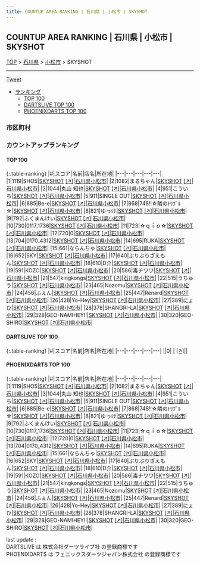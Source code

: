```yaml
---
title: COUNTUP AREA RANKING | 石川県 | 小松市 | SKYSHOT
---
```

## COUNTUP AREA RANKING | 石川県 | 小松市 | SKYSHOT

[TOP](/darts/rank/) > [石川県](/darts/rank/石川県/) > [小松市](/darts/rank/石川県/小松市/) > SKYSHOT

___

<a href="https://twitter.com/share?ref_src=twsrc%5Etfw" data-text="COUNTUP AREA RANKING | 石川県小松市SKYSHOT" class="twitter-share-button" data-hashtags="DARTSLIVE,PHOENIXDARTS,darts,ダーツ" data-show-count="false">Tweet</a>

* [ランキング](#カウントアップランキング)
    * [TOP 100](#top-100)
    * [DARTSLIVE TOP 100](#dartslive-top-100)
    * [PHOENIXDARTS TOP 100](#phoenixdarts-top-100)

### 市区町村

<ul>

</ul>

### カウントアップランキング

#### TOP 100



{:.table-ranking}
|#|スコア|名前|店名|所在地|
|---|---|---|---|---|
|1|1119|<span class="rank-name-pd">SHO5</span>|<a href="/darts/rank/shops/79903.html">SKYSHOT</a> <a href="https://vs.phoenixdarts.com/jp/shop/shopDetailInfo/s_79903?s_seq=79903">[↗]</a>|<a href="/darts/rank/石川県/小松市">石川県小松市</a>|
|2|1082|<span class="rank-name-pd">まるちゃん</span>|<a href="/darts/rank/shops/79903.html">SKYSHOT</a> <a href="https://vs.phoenixdarts.com/jp/shop/shopDetailInfo/s_79903?s_seq=79903">[↗]</a>|<a href="/darts/rank/石川県/小松市">石川県小松市</a>|
|3|1044|<span class="rank-name-pd"><span class="pro-icon-pd"></span>丸山 知也</span>|<a href="/darts/rank/shops/79903.html">SKYSHOT</a> <a href="https://vs.phoenixdarts.com/jp/shop/shopDetailInfo/s_79903?s_seq=79903">[↗]</a>|<a href="/darts/rank/石川県/小松市">石川県小松市</a>|
|4|951|<span class="rank-name-pd">こういち</span>|<a href="/darts/rank/shops/79903.html">SKYSHOT</a> <a href="https://vs.phoenixdarts.com/jp/shop/shopDetailInfo/s_79903?s_seq=79903">[↗]</a>|<a href="/darts/rank/石川県/小松市">石川県小松市</a>|
|5|911|<span class="rank-name-pd">SINGLE OUT</span>|<a href="/darts/rank/shops/79903.html">SKYSHOT</a> <a href="https://vs.phoenixdarts.com/jp/shop/shopDetailInfo/s_79903?s_seq=79903">[↗]</a>|<a href="/darts/rank/石川県/小松市">石川県小松市</a>|
|6|885|<span class="rank-name-pd">Be-e</span>|<a href="/darts/rank/shops/79903.html">SKYSHOT</a> <a href="https://vs.phoenixdarts.com/jp/shop/shopDetailInfo/s_79903?s_seq=79903">[↗]</a>|<a href="/darts/rank/石川県/小松市">石川県小松市</a>|
|7|868|<span class="rank-name-pd">748!!☆隣のﾄﾘﾌﾟﾙ☆</span>|<a href="/darts/rank/shops/79903.html">SKYSHOT</a> <a href="https://vs.phoenixdarts.com/jp/shop/shopDetailInfo/s_79903?s_seq=79903">[↗]</a>|<a href="/darts/rank/石川県/小松市">石川県小松市</a>|
|8|821|<span class="rank-name-pd">ゆっけ</span>|<a href="/darts/rank/shops/79903.html">SKYSHOT</a> <a href="https://vs.phoenixdarts.com/jp/shop/shopDetailInfo/s_79903?s_seq=79903">[↗]</a>|<a href="/darts/rank/石川県/小松市">石川県小松市</a>|
|9|792|<span class="rank-name-pd">ふくまんけい</span>|<a href="/darts/rank/shops/79903.html">SKYSHOT</a> <a href="https://vs.phoenixdarts.com/jp/shop/shopDetailInfo/s_79903?s_seq=79903">[↗]</a>|<a href="/darts/rank/石川県/小松市">石川県小松市</a>|
|10|730|<span class="rank-name-pd">0117_1736</span>|<a href="/darts/rank/shops/79903.html">SKYSHOT</a> <a href="https://vs.phoenixdarts.com/jp/shop/shopDetailInfo/s_79903?s_seq=79903">[↗]</a>|<a href="/darts/rank/石川県/小松市">石川県小松市</a>|
|11|723|<span class="rank-name-pd">☆ｑｉｏ☆</span>|<a href="/darts/rank/shops/79903.html">SKYSHOT</a> <a href="https://vs.phoenixdarts.com/jp/shop/shopDetailInfo/s_79903?s_seq=79903">[↗]</a>|<a href="/darts/rank/石川県/小松市">石川県小松市</a>|
|12|720|<span class="rank-name-pd">0</span>|<a href="/darts/rank/shops/79903.html">SKYSHOT</a> <a href="https://vs.phoenixdarts.com/jp/shop/shopDetailInfo/s_79903?s_seq=79903">[↗]</a>|<a href="/darts/rank/石川県/小松市">石川県小松市</a>|
|13|704|<span class="rank-name-pd">0170_4312</span>|<a href="/darts/rank/shops/79903.html">SKYSHOT</a> <a href="https://vs.phoenixdarts.com/jp/shop/shopDetailInfo/s_79903?s_seq=79903">[↗]</a>|<a href="/darts/rank/石川県/小松市">石川県小松市</a>|
|14|695|<span class="rank-name-pd">RUKA</span>|<a href="/darts/rank/shops/79903.html">SKYSHOT</a> <a href="https://vs.phoenixdarts.com/jp/shop/shopDetailInfo/s_79903?s_seq=79903">[↗]</a>|<a href="/darts/rank/石川県/小松市">石川県小松市</a>|
|15|661|<span class="rank-name-pd">ならんちゃ</span>|<a href="/darts/rank/shops/79903.html">SKYSHOT</a> <a href="https://vs.phoenixdarts.com/jp/shop/shopDetailInfo/s_79903?s_seq=79903">[↗]</a>|<a href="/darts/rank/石川県/小松市">石川県小松市</a>|
|16|652|<span class="rank-name-pd">SKY</span>|<a href="/darts/rank/shops/79903.html">SKYSHOT</a> <a href="https://vs.phoenixdarts.com/jp/shop/shopDetailInfo/s_79903?s_seq=79903">[↗]</a>|<a href="/darts/rank/石川県/小松市">石川県小松市</a>|
|17|640|<span class="rank-name-pd">ぶりぶりざえもん</span>|<a href="/darts/rank/shops/79903.html">SKYSHOT</a> <a href="https://vs.phoenixdarts.com/jp/shop/shopDetailInfo/s_79903?s_seq=79903">[↗]</a>|<a href="/darts/rank/石川県/小松市">石川県小松市</a>|
|18|610|<span class="rank-name-pd">D介</span>|<a href="/darts/rank/shops/79903.html">SKYSHOT</a> <a href="https://vs.phoenixdarts.com/jp/shop/shopDetailInfo/s_79903?s_seq=79903">[↗]</a>|<a href="/darts/rank/石川県/小松市">石川県小松市</a>|
|19|591|<span class="rank-name-pd">KOZO</span>|<a href="/darts/rank/shops/79903.html">SKYSHOT</a> <a href="https://vs.phoenixdarts.com/jp/shop/shopDetailInfo/s_79903?s_seq=79903">[↗]</a>|<a href="/darts/rank/石川県/小松市">石川県小松市</a>|
|20|586|<span class="rank-name-pd">毒チワワ</span>|<a href="/darts/rank/shops/79903.html">SKYSHOT</a> <a href="https://vs.phoenixdarts.com/jp/shop/shopDetailInfo/s_79903?s_seq=79903">[↗]</a>|<a href="/darts/rank/石川県/小松市">石川県小松市</a>|
|21|547|<span class="rank-name-pd">kingkongs</span>|<a href="/darts/rank/shops/79903.html">SKYSHOT</a> <a href="https://vs.phoenixdarts.com/jp/shop/shopDetailInfo/s_79903?s_seq=79903">[↗]</a>|<a href="/darts/rank/石川県/小松市">石川県小松市</a>|
|22|515|<span class="rank-name-pd">うちゅう</span>|<a href="/darts/rank/shops/79903.html">SKYSHOT</a> <a href="https://vs.phoenixdarts.com/jp/shop/shopDetailInfo/s_79903?s_seq=79903">[↗]</a>|<a href="/darts/rank/石川県/小松市">石川県小松市</a>|
|23|465|<span class="rank-name-pd">Nozomu</span>|<a href="/darts/rank/shops/79903.html">SKYSHOT</a> <a href="https://vs.phoenixdarts.com/jp/shop/shopDetailInfo/s_79903?s_seq=79903">[↗]</a>|<a href="/darts/rank/石川県/小松市">石川県小松市</a>|
|24|456|<span class="rank-name-pd">ふぇん</span>|<a href="/darts/rank/shops/79903.html">SKYSHOT</a> <a href="https://vs.phoenixdarts.com/jp/shop/shopDetailInfo/s_79903?s_seq=79903">[↗]</a>|<a href="/darts/rank/石川県/小松市">石川県小松市</a>|
|25|447|<span class="rank-name-pd">Renard</span>|<a href="/darts/rank/shops/79903.html">SKYSHOT</a> <a href="https://vs.phoenixdarts.com/jp/shop/shopDetailInfo/s_79903?s_seq=79903">[↗]</a>|<a href="/darts/rank/石川県/小松市">石川県小松市</a>|
|26|428|<span class="rank-name-pd">Yo-Hey</span>|<a href="/darts/rank/shops/79903.html">SKYSHOT</a> <a href="https://vs.phoenixdarts.com/jp/shop/shopDetailInfo/s_79903?s_seq=79903">[↗]</a>|<a href="/darts/rank/石川県/小松市">石川県小松市</a>|
|27|389|<span class="rank-name-pd">にょひ</span>|<a href="/darts/rank/shops/79903.html">SKYSHOT</a> <a href="https://vs.phoenixdarts.com/jp/shop/shopDetailInfo/s_79903?s_seq=79903">[↗]</a>|<a href="/darts/rank/石川県/小松市">石川県小松市</a>|
|28|378|<span class="rank-name-pd">SHANGRI-LA</span>|<a href="/darts/rank/shops/79903.html">SKYSHOT</a> <a href="https://vs.phoenixdarts.com/jp/shop/shopDetailInfo/s_79903?s_seq=79903">[↗]</a>|<a href="/darts/rank/石川県/小松市">石川県小松市</a>|
|29|328|<span class="rank-name-pd">GEO-NAMIHEY!!</span>|<a href="/darts/rank/shops/79903.html">SKYSHOT</a> <a href="https://vs.phoenixdarts.com/jp/shop/shopDetailInfo/s_79903?s_seq=79903">[↗]</a>|<a href="/darts/rank/石川県/小松市">石川県小松市</a>|
|30|320|<span class="rank-name-pd">GEO-SHIRO</span>|<a href="/darts/rank/shops/79903.html">SKYSHOT</a> <a href="https://vs.phoenixdarts.com/jp/shop/shopDetailInfo/s_79903?s_seq=79903">[↗]</a>|<a href="/darts/rank/石川県/小松市">石川県小松市</a>|


#### DARTSLIVE TOP 100



{:.table-ranking}
|#|スコア|名前|店名|所在地|
|---|---|---|---|---|
||0|<span class="rank-name-dl"> </span>|<a href="/darts/rank/shops/.html"></a> <a href="">[↗]</a>|<a href="/darts/rank//"></a>|


#### PHOENIXDARTS TOP 100



{:.table-ranking}
|#|スコア|名前|店名|所在地|
|---|---|---|---|---|
|1|1119|<span class="rank-name-pd">SHO5</span>|<a href="/darts/rank/shops/79903.html">SKYSHOT</a> <a href="https://vs.phoenixdarts.com/jp/shop/shopDetailInfo/s_79903?s_seq=79903">[↗]</a>|<a href="/darts/rank/石川県/小松市">石川県小松市</a>|
|2|1082|<span class="rank-name-pd">まるちゃん</span>|<a href="/darts/rank/shops/79903.html">SKYSHOT</a> <a href="https://vs.phoenixdarts.com/jp/shop/shopDetailInfo/s_79903?s_seq=79903">[↗]</a>|<a href="/darts/rank/石川県/小松市">石川県小松市</a>|
|3|1044|<span class="rank-name-pd"><span class="pro-icon-pd"></span>丸山 知也</span>|<a href="/darts/rank/shops/79903.html">SKYSHOT</a> <a href="https://vs.phoenixdarts.com/jp/shop/shopDetailInfo/s_79903?s_seq=79903">[↗]</a>|<a href="/darts/rank/石川県/小松市">石川県小松市</a>|
|4|951|<span class="rank-name-pd">こういち</span>|<a href="/darts/rank/shops/79903.html">SKYSHOT</a> <a href="https://vs.phoenixdarts.com/jp/shop/shopDetailInfo/s_79903?s_seq=79903">[↗]</a>|<a href="/darts/rank/石川県/小松市">石川県小松市</a>|
|5|911|<span class="rank-name-pd">SINGLE OUT</span>|<a href="/darts/rank/shops/79903.html">SKYSHOT</a> <a href="https://vs.phoenixdarts.com/jp/shop/shopDetailInfo/s_79903?s_seq=79903">[↗]</a>|<a href="/darts/rank/石川県/小松市">石川県小松市</a>|
|6|885|<span class="rank-name-pd">Be-e</span>|<a href="/darts/rank/shops/79903.html">SKYSHOT</a> <a href="https://vs.phoenixdarts.com/jp/shop/shopDetailInfo/s_79903?s_seq=79903">[↗]</a>|<a href="/darts/rank/石川県/小松市">石川県小松市</a>|
|7|868|<span class="rank-name-pd">748!!☆隣のﾄﾘﾌﾟﾙ☆</span>|<a href="/darts/rank/shops/79903.html">SKYSHOT</a> <a href="https://vs.phoenixdarts.com/jp/shop/shopDetailInfo/s_79903?s_seq=79903">[↗]</a>|<a href="/darts/rank/石川県/小松市">石川県小松市</a>|
|8|821|<span class="rank-name-pd">ゆっけ</span>|<a href="/darts/rank/shops/79903.html">SKYSHOT</a> <a href="https://vs.phoenixdarts.com/jp/shop/shopDetailInfo/s_79903?s_seq=79903">[↗]</a>|<a href="/darts/rank/石川県/小松市">石川県小松市</a>|
|9|792|<span class="rank-name-pd">ふくまんけい</span>|<a href="/darts/rank/shops/79903.html">SKYSHOT</a> <a href="https://vs.phoenixdarts.com/jp/shop/shopDetailInfo/s_79903?s_seq=79903">[↗]</a>|<a href="/darts/rank/石川県/小松市">石川県小松市</a>|
|10|730|<span class="rank-name-pd">0117_1736</span>|<a href="/darts/rank/shops/79903.html">SKYSHOT</a> <a href="https://vs.phoenixdarts.com/jp/shop/shopDetailInfo/s_79903?s_seq=79903">[↗]</a>|<a href="/darts/rank/石川県/小松市">石川県小松市</a>|
|11|723|<span class="rank-name-pd">☆ｑｉｏ☆</span>|<a href="/darts/rank/shops/79903.html">SKYSHOT</a> <a href="https://vs.phoenixdarts.com/jp/shop/shopDetailInfo/s_79903?s_seq=79903">[↗]</a>|<a href="/darts/rank/石川県/小松市">石川県小松市</a>|
|12|720|<span class="rank-name-pd">0</span>|<a href="/darts/rank/shops/79903.html">SKYSHOT</a> <a href="https://vs.phoenixdarts.com/jp/shop/shopDetailInfo/s_79903?s_seq=79903">[↗]</a>|<a href="/darts/rank/石川県/小松市">石川県小松市</a>|
|13|704|<span class="rank-name-pd">0170_4312</span>|<a href="/darts/rank/shops/79903.html">SKYSHOT</a> <a href="https://vs.phoenixdarts.com/jp/shop/shopDetailInfo/s_79903?s_seq=79903">[↗]</a>|<a href="/darts/rank/石川県/小松市">石川県小松市</a>|
|14|695|<span class="rank-name-pd">RUKA</span>|<a href="/darts/rank/shops/79903.html">SKYSHOT</a> <a href="https://vs.phoenixdarts.com/jp/shop/shopDetailInfo/s_79903?s_seq=79903">[↗]</a>|<a href="/darts/rank/石川県/小松市">石川県小松市</a>|
|15|661|<span class="rank-name-pd">ならんちゃ</span>|<a href="/darts/rank/shops/79903.html">SKYSHOT</a> <a href="https://vs.phoenixdarts.com/jp/shop/shopDetailInfo/s_79903?s_seq=79903">[↗]</a>|<a href="/darts/rank/石川県/小松市">石川県小松市</a>|
|16|652|<span class="rank-name-pd">SKY</span>|<a href="/darts/rank/shops/79903.html">SKYSHOT</a> <a href="https://vs.phoenixdarts.com/jp/shop/shopDetailInfo/s_79903?s_seq=79903">[↗]</a>|<a href="/darts/rank/石川県/小松市">石川県小松市</a>|
|17|640|<span class="rank-name-pd">ぶりぶりざえもん</span>|<a href="/darts/rank/shops/79903.html">SKYSHOT</a> <a href="https://vs.phoenixdarts.com/jp/shop/shopDetailInfo/s_79903?s_seq=79903">[↗]</a>|<a href="/darts/rank/石川県/小松市">石川県小松市</a>|
|18|610|<span class="rank-name-pd">D介</span>|<a href="/darts/rank/shops/79903.html">SKYSHOT</a> <a href="https://vs.phoenixdarts.com/jp/shop/shopDetailInfo/s_79903?s_seq=79903">[↗]</a>|<a href="/darts/rank/石川県/小松市">石川県小松市</a>|
|19|591|<span class="rank-name-pd">KOZO</span>|<a href="/darts/rank/shops/79903.html">SKYSHOT</a> <a href="https://vs.phoenixdarts.com/jp/shop/shopDetailInfo/s_79903?s_seq=79903">[↗]</a>|<a href="/darts/rank/石川県/小松市">石川県小松市</a>|
|20|586|<span class="rank-name-pd">毒チワワ</span>|<a href="/darts/rank/shops/79903.html">SKYSHOT</a> <a href="https://vs.phoenixdarts.com/jp/shop/shopDetailInfo/s_79903?s_seq=79903">[↗]</a>|<a href="/darts/rank/石川県/小松市">石川県小松市</a>|
|21|547|<span class="rank-name-pd">kingkongs</span>|<a href="/darts/rank/shops/79903.html">SKYSHOT</a> <a href="https://vs.phoenixdarts.com/jp/shop/shopDetailInfo/s_79903?s_seq=79903">[↗]</a>|<a href="/darts/rank/石川県/小松市">石川県小松市</a>|
|22|515|<span class="rank-name-pd">うちゅう</span>|<a href="/darts/rank/shops/79903.html">SKYSHOT</a> <a href="https://vs.phoenixdarts.com/jp/shop/shopDetailInfo/s_79903?s_seq=79903">[↗]</a>|<a href="/darts/rank/石川県/小松市">石川県小松市</a>|
|23|465|<span class="rank-name-pd">Nozomu</span>|<a href="/darts/rank/shops/79903.html">SKYSHOT</a> <a href="https://vs.phoenixdarts.com/jp/shop/shopDetailInfo/s_79903?s_seq=79903">[↗]</a>|<a href="/darts/rank/石川県/小松市">石川県小松市</a>|
|24|456|<span class="rank-name-pd">ふぇん</span>|<a href="/darts/rank/shops/79903.html">SKYSHOT</a> <a href="https://vs.phoenixdarts.com/jp/shop/shopDetailInfo/s_79903?s_seq=79903">[↗]</a>|<a href="/darts/rank/石川県/小松市">石川県小松市</a>|
|25|447|<span class="rank-name-pd">Renard</span>|<a href="/darts/rank/shops/79903.html">SKYSHOT</a> <a href="https://vs.phoenixdarts.com/jp/shop/shopDetailInfo/s_79903?s_seq=79903">[↗]</a>|<a href="/darts/rank/石川県/小松市">石川県小松市</a>|
|26|428|<span class="rank-name-pd">Yo-Hey</span>|<a href="/darts/rank/shops/79903.html">SKYSHOT</a> <a href="https://vs.phoenixdarts.com/jp/shop/shopDetailInfo/s_79903?s_seq=79903">[↗]</a>|<a href="/darts/rank/石川県/小松市">石川県小松市</a>|
|27|389|<span class="rank-name-pd">にょひ</span>|<a href="/darts/rank/shops/79903.html">SKYSHOT</a> <a href="https://vs.phoenixdarts.com/jp/shop/shopDetailInfo/s_79903?s_seq=79903">[↗]</a>|<a href="/darts/rank/石川県/小松市">石川県小松市</a>|
|28|378|<span class="rank-name-pd">SHANGRI-LA</span>|<a href="/darts/rank/shops/79903.html">SKYSHOT</a> <a href="https://vs.phoenixdarts.com/jp/shop/shopDetailInfo/s_79903?s_seq=79903">[↗]</a>|<a href="/darts/rank/石川県/小松市">石川県小松市</a>|
|29|328|<span class="rank-name-pd">GEO-NAMIHEY!!</span>|<a href="/darts/rank/shops/79903.html">SKYSHOT</a> <a href="https://vs.phoenixdarts.com/jp/shop/shopDetailInfo/s_79903?s_seq=79903">[↗]</a>|<a href="/darts/rank/石川県/小松市">石川県小松市</a>|
|30|320|<span class="rank-name-pd">GEO-SHIRO</span>|<a href="/darts/rank/shops/79903.html">SKYSHOT</a> <a href="https://vs.phoenixdarts.com/jp/shop/shopDetailInfo/s_79903?s_seq=79903">[↗]</a>|<a href="/darts/rank/石川県/小松市">石川県小松市</a>|


<div class="footer border-top border-gray-light mt-5 pt-3 text-right text-gray">
    last update : <span style="font-weight: italic" id="foot_last_modified"></span><br />
    DARTSLIVE は 株式会社ダーツライブ社 の登録商標です<br />
    PHOENIXDARTS は フェニックスダーツジャパン株式会社 の登録商標です<br />
</div>

<script src="https://cdnjs.cloudflare.com/ajax/libs/jquery.tablesorter/2.31.3/js/jquery.tablesorter.min.js" integrity="sha512-qzgd5cYSZcosqpzpn7zF2ZId8f/8CHmFKZ8j7mU4OUXTNRd5g+ZHBPsgKEwoqxCtdQvExE5LprwwPAgoicguNg==" crossorigin="anonymous" referrerpolicy="no-referrer"></script>
<link rel="stylesheet" href="https://cdnjs.cloudflare.com/ajax/libs/jquery.tablesorter/2.31.3/css/theme.default.min.css" integrity="sha512-wghhOJkjQX0Lh3NSWvNKeZ0ZpNn+SPVXX1Qyc9OCaogADktxrBiBdKGDoqVUOyhStvMBmJQ8ZdMHiR3wuEq8+w==" crossorigin="anonymous" referrerpolicy="no-referrer" />
<script>
$(function() {
    $(".table-ranking").tablesorter({sortList:[[0, 0]]});
    $("#foot_last_modified").text(formatDate(new Date(document.lastModified), 'yyyy-MM-dd HH:mm:ss'));
});
</script>

<script async src="https://platform.twitter.com/widgets.js" charset="utf-8"></script>